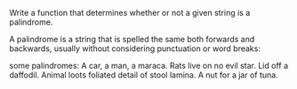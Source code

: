 Write a function that determines whether or not a given string is a palindrome.

A palindrome is a string that is spelled the same both forwards and backwards, usually without considering punctuation or word breaks:

some palindromes:
A car, a man, a maraca.
Rats live on no evil star.
Lid off a daffodil.
Animal loots foliated detail of stool lamina.
A nut for a jar of tuna.
